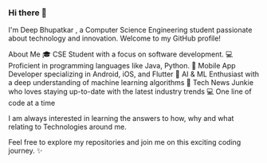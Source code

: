 ### Hi there 👋

I'm Deep Bhupatkar , a Computer Science Engineering student passionate about technology and innovation. Welcome to my GitHub profile!

About Me
🎓 CSE Student with a focus on software development.
💻 Proficient in programming languages like Java, Python.
📱 Mobile App Developer specializing in Android, iOS, and Flutter
🤖 AI & ML Enthusiast with a deep understanding of machine learning algorithms
📰 Tech News Junkie who loves staying up-to-date with the latest industry trends
💻 One line of code at a time


I am always interested in learning the answers to how, why and what relating to Technologies around me.

Feel free to explore my repositories and join me on this exciting coding journey. ✨
